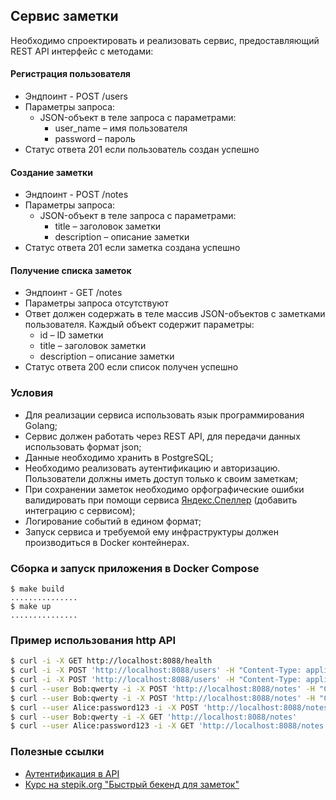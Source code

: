 ## Сервис заметки

Необходимо спроектировать и реализовать сервис, предоставляющий REST API интерфейс с методами:

#### Регистрация пользователя
- Эндпоинт - POST /users
- Параметры запроса:
   - JSON-объект в теле запроса с параметрами:
        - user_name – имя пользователя
        - password – пароль
 - Статус ответа 201 если пользователь создан успешно

#### Создание заметки
- Эндпоинт - POST /notes
- Параметры запроса:
   - JSON-объект в теле запроса с параметрами:
        - title – заголовок заметки
        - description – описание заметки
 - Статус ответа 201 если заметка создана успешно

#### Получение списка заметок
- Эндпоинт - GET /notes
- Параметры запроса отсутствуют
- Ответ должен содержать в теле массив JSON-объектов с заметками пользователя. Каждый объект содержит параметры:
   - id – ID заметки
   - title – заголовок заметки
   - description – описание заметки
- Статус ответа 200 если список получен успешно

### Условия
 - Для реализации сервиса использовать язык программирования Golang;
 - Сервис должен работать через REST API, для передачи данных использовать формат json;
 - Данные необходимо хранить в PostgreSQL;
 - Необходимо реализовать аутентификацию и авторизацию. Пользователи должны иметь доступ только к своим заметкам;
 - При сохранении заметок необходимо орфографические ошибки валидировать при помощи сервиса [Яндекс.Спеллер](https://yandex.ru/dev/speller/) (добавить интеграцию с сервисом);
 - Логирование событий в едином формат;
 - Запуск сервиса и требуемой ему инфраструктуры должен производиться в Docker контейнерах.

### Сборка и запуск приложения в Docker Compose
```shell script
$ make build
...............
$ make up
...............
```

### Пример использования http API
```bash
$ curl -i -X GET http://localhost:8088/health
$ curl -i -X POST 'http://localhost:8088/users' -H "Content-Type: application/json" -d '{"user_name":"Bob","password":"qwerty"}'
$ curl -i -X POST 'http://localhost:8088/users' -H "Content-Type: application/json" -d '{"user_name":"Alice","password":"password123"}'
$ curl --user Bob:qwerty -i -X POST 'http://localhost:8088/notes' -H "Content-Type: application/json" -d '{"title":"title 1","description":"description 1"}'
$ curl --user Bob:qwerty -i -X POST 'http://localhost:8088/notes' -H "Content-Type: application/json" -d '{"title":"title 2","description":"description 2"}'
$ curl --user Alice:password123 -i -X POST 'http://localhost:8088/notes' -H "Content-Type: application/json" -d '{"title":"title 3","description":"description 3"}'
$ curl --user Bob:qwerty -i -X GET 'http://localhost:8088/notes'
$ curl --user Alice:password123 -i -X GET 'http://localhost:8088/notes'
```

### Полезные ссылки
- [Аутентификация в API](https://starkovden.github.io/authentication-and-authorization.html)
- [Курс на stepik.org "Быстрый бекенд для заметок"](https://stepik.org/course/199801/promo)

